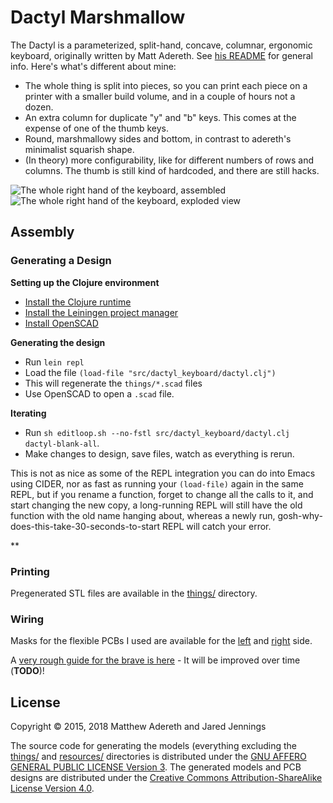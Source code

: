# Dactyl Marshmallow
The Dactyl is a parameterized, split-hand, concave, columnar, ergonomic keyboard, originally written by Matt Adereth. See [his README](https://github.com/adereth/dactyl-keyboard/README.md) for general info. Here's what's different about mine:

* The whole thing is split into pieces, so you can print each piece on a printer with a smaller build volume, and in a couple of hours not a dozen.
* An extra column for duplicate "y" and "b" keys. This comes at the expense of one of the thumb keys.
* Round, marshmallowy sides and bottom, in contrast to adereth's minimalist squarish shape.
* (In theory) more configurability, like for different numbers of rows and columns. The thumb is still kind of hardcoded, and there are still hacks.

<img src="https://raw.githubusercontent.com/jaredjennings/dactyl-keyboard/master/resources/concept-shot.png" alt="The whole right hand of the keyboard, assembled" />
<br/>
<img src="https://raw.githubusercontent.com/jaredjennings/dactyl-keyboard/master/resources/pieces.png" alt="The whole right hand of the keyboard, exploded view" />

## Assembly

### Generating a Design

**Setting up the Clojure environment**
* [Install the Clojure runtime](https://clojure.org)
* [Install the Leiningen project manager](http://leiningen.org/)
* [Install OpenSCAD](http://www.openscad.org/)

**Generating the design**
* Run `lein repl`
* Load the file `(load-file "src/dactyl_keyboard/dactyl.clj")`
* This will regenerate the `things/*.scad` files
* Use OpenSCAD to open a `.scad` file.

**Iterating**
* Run `sh editloop.sh --no-fstl src/dactyl_keyboard/dactyl.clj dactyl-blank-all`.
* Make changes to design, save files, watch as everything is rerun.

This is not as nice as some of the REPL integration you can do into
Emacs using CIDER, nor as fast as running your `(load-file)` again in
the same REPL, but if you rename a function, forget to change all the
calls to it, and start changing the new copy, a long-running REPL will
still have the old function with the old name hanging about, whereas a
newly run, gosh-why-does-this-take-30-seconds-to-start REPL will catch
your error.

**


### Printing
Pregenerated STL files are available in the [things/](things/) directory.

### Wiring
Masks for the flexible PCBs I used are available for the [left](resources/pcb-left.svg) and [right](resources/pcb-right.svg) side.

A [very rough guide for the brave is here](guide/README.org#wiring) - It will be improved over time (**TODO**)!

## License

Copyright © 2015, 2018 Matthew Adereth and Jared Jennings

The source code for generating the models (everything excluding the [things/](things/) and [resources/](resources/) directories is distributed under the [GNU AFFERO GENERAL PUBLIC LICENSE Version 3](LICENSE).  The generated models and PCB designs are distributed under the [Creative Commons Attribution-ShareAlike License Version 4.0](LICENSE-models).
